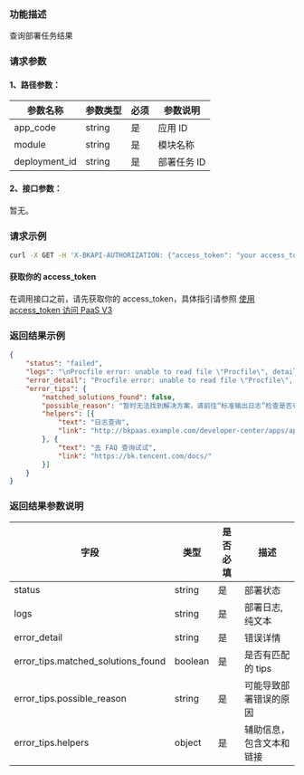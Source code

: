### 功能描述
查询部署任务结果

### 请求参数

#### 1、路径参数：

|   参数名称   |    参数类型  |  必须  |     参数说明     |
| ------------ | ------------ | ------ | ---------------- |
| app_code   | string | 是 | 应用 ID |
| module   | string | 是 | 模块名称 |
| deployment_id | string | 是 | 部署任务 ID |

#### 2、接口参数：
暂无。

### 请求示例
```bash
curl -X GET -H 'X-BKAPI-AUTHORIZATION: {"access_token": "your access_token"}' http://bkapi.example.com/api/bkpaas3/prod/bkapps/applications/{app_code}/modules/{module}/deployments/{deployment_id}/result/
```

#### 获取你的 access_token

在调用接口之前，请先获取你的 access_token，具体指引请参照 [使用 access_token 访问 PaaS V3](https://bk.tencent.com/docs/markdown/PaaS/DevelopTools/BaseGuide/topics/paas/access_token)

### 返回结果示例
```json
{
	"status": "failed",
	"logs": "\nProcfile error: unable to read file \"Procfile\", details: module 'paasng.dev_resources.sourcectl.package.client' has no attribute 'S3TarClient'",
	"error_detail": "Procfile error: unable to read file \"Procfile\", details: module 'paasng.dev_resources.sourcectl.package.client' has no attribute 'S3TarClient'",
	"error_tips": {
		"matched_solutions_found": false,
		"possible_reason": "暂时无法找到解决方案，请前往“标准输出日志”检查是否有异常",
		"helpers": [{
			"text": "日志查询",
			"link": "http://bkpaas.example.com/developer-center/apps/appid/default/log?tab=stream"
		}, {
			"text": "去 FAQ 查询试试",
			"link": "https://bk.tencent.com/docs/"
		}]
	}
}
```

### 返回结果参数说明

| 字段 |   类型 |  是否必填 | 描述 |
| ------ | ------ | ------ | ------ |
| status | string | 是 | 部署状态 |
| logs | string | 是 | 部署日志, 纯文本 |
| error_detail | string | 是 | 错误详情 |
| error_tips.matched_solutions_found | boolean | 是 | 是否有匹配的 tips |
| error_tips.possible_reason | string | 是 | 可能导致部署错误的原因 |
| error_tips.helpers | object | 是 | 辅助信息，包含文本和链接 |
